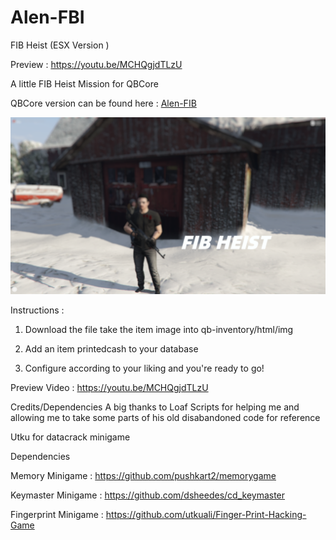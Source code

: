 # Alen-FBI
FIB Heist (ESX Version )

Preview : https://youtu.be/MCHQgjdTLzU

A little FIB Heist Mission for QBCore 


QBCore version can be found here : [Alen-FIB](https://github.com/iAlen17/Alen-FIB)

![](images-preview/preview.png)

Instructions : 
1. Download the file take the item image into qb-inventory/html/img

2. Add an item printedcash to your database

3. Configure according to your liking and you're ready to go!

Preview Video : https://youtu.be/MCHQgjdTLzU

Credits/Dependencies
A big thanks to Loaf Scripts for helping me and allowing me to take some parts of his old disabandoned code for reference


Utku for datacrack minigame



Dependencies 

Memory Minigame : https://github.com/pushkart2/memorygame


Keymaster Minigame : https://github.com/dsheedes/cd_keymaster


Fingerprint Minigame : https://github.com/utkuali/Finger-Print-Hacking-Game
